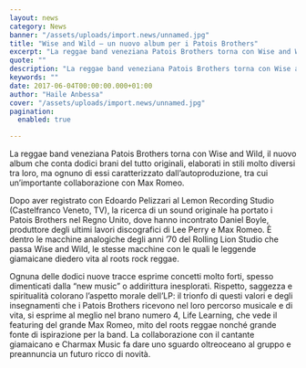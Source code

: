 ```yaml
---
layout: news
category: News
banner: "/assets/uploads/import.news/unnamed.jpg"
title: "Wise and Wild – un nuovo album per i Patois Brothers"
excerpt: "La reggae band veneziana Patois Brothers torna con Wise and Wild, il nuovo album che conta dodici brani del tutto originali, elaborati in stili molto diversi tra loro, ma ognuno di essi caratterizzato dall’autoproduzione, tra cui un’importante collaborazione con Max Romeo. Dopo aver registrato con Edoardo Pelizzari al Lemon Recording Studio (Castelfranco Veneto, TV), la [&hellip"
quote: ""
description: "La reggae band veneziana Patois Brothers torna con Wise and Wild, il nuovo album che conta dodici brani del tutto originali, elaborati in stili molto diversi tra loro, ma ognuno di essi caratterizzato dall’autoproduzione, tra cui un’importante collaborazione con Max Romeo. Dopo aver registrato con Edoardo Pelizzari al Lemon Recording Studio (Castelfranco Veneto, TV), la [&hellip"
keywords: ""
date: 2017-06-04T00:00:00.000+01:00
author: "Haile Anbessa"
cover: "/assets/uploads/import.news/unnamed.jpg"
pagination:
  enabled: true

---
```


La reggae band veneziana Patois Brothers torna con Wise and Wild, il nuovo album che conta dodici brani del tutto originali, elaborati in stili molto diversi tra loro, ma ognuno di essi caratterizzato dall’autoproduzione, tra cui un’importante collaborazione con Max Romeo.

Dopo aver registrato con Edoardo Pelizzari al Lemon Recording Studio (Castelfranco Veneto, TV), la ricerca di un sound originale ha portato i Patois Brothers nel Regno Unito, dove hanno incontrato Daniel Boyle, produttore degli ultimi lavori discografici di Lee Perry e Max Romeo. È dentro le macchine analogiche degli anni ’70 del Rolling Lion Studio che passa Wise and Wild, le stesse macchine con le quali le leggende giamaicane diedero vita al roots rock reggae.

Ognuna delle dodici nuove tracce esprime concetti molto forti, spesso dimenticati dalla “new music” o addirittura inesplorati. Rispetto, saggezza e spiritualità colorano l’aspetto morale dell’LP: il trionfo di questi valori e degli insegnamenti che i Patois Brothers ricevono nel loro percorso musicale e di vita, si esprime al meglio nel brano numero 4, Life Learning, che vede il featuring del grande Max Romeo, mito del roots reggae nonché grande fonte di ispirazione per la band. La collaborazione con il cantante giamaicano e Charmax Music fa dare uno sguardo oltreoceano al gruppo e preannuncia un futuro ricco di novità.